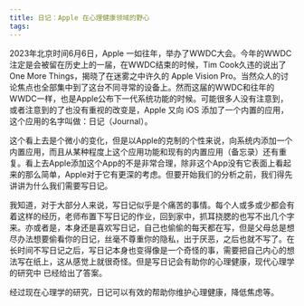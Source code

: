 ```yaml
---
title: 日记：Apple 在心理健康领域的野心
tags:
---
```


2023年北京时间6月6日，Apple 一如往年，举办了WWDC大会。今年的WWDC注定是会被留在历史上的一届，在WWDC结束的时候，Tim Cook久违的说出了 One More Things，揭晓了在迷雾之中许久的 Apple Vision Pro。当然众人的讨论焦点也全部集中到了这台不同寻常的设备上。然而这届的WWDC和往年的WWDC一样，也是Apple公布下一代系统功能的时候。可能很多人没有注意到，或者注意到的了也没有重视的改变是，Apple 又向 iOS 添加了一个内置的应用，这个应用的名字叫做：日记（Journal）。

这个看上去是个微小的变化，但是以Apple的克制的个性来说，向系统内添加一个内置应用，而且从某种程度上这个应用功能和现有的内置应用（备忘录）还有重复。看上去Apple添加这个App的不是非常合理，除非这个App没有它表面上看起来的那么简单，Apple对于它有更深的考虑。但要开始我们的分析之前，我们得先讲讲为什么我们需要写日记。

我知道，对于大部分人来说，写日记似乎是个痛苦的事情。每个人或多或少都会有着这样的经历，老师布置下写日记的作业，回到家中，抓耳挠腮的也写不出几个字来。亦或者是，本身还是喜欢写日记，自己也偷偷的每天都在写，但是父母总是想尽办法想要偷看你的日记，丝毫不尊重你的隐私，出于厌恶，之后也就不写了。在长时间不写日记之后，写日记本身也变得像是一个奇怪的事，需要把自己内心的想法写在纸上，这从感觉上就很奇怪。但是写日记会有助你的心理健康，现代心理学的研究中 已经给出了答案。

经过现在心理学的研究，日记可以有效的帮助你维护心理健康，降低焦虑等。
